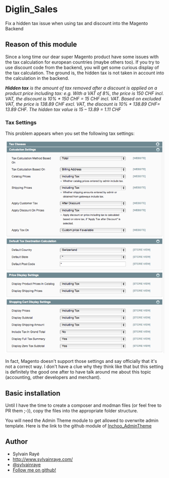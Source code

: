 Diglin_Sales
============

Fix a hidden tax issue when using tax and discount into the Magento Backend

## Reason of this module

Since a long time our dear super Magento product have some issues with the tax calculation for european countries (maybe others too).
If you try to use discount code from the backend, you will get some curious display of the tax calculation.
The ground is, the hidden tax is not taken in account into the calculation in the backend.

***Hidden tax** is the amount of tax removed after a discount is applied on a product price including tax: e.g. With a VAT of 8%, the price is 150 CHF incl. VAT, the discount is 10% * 150 CHF = 15 CHF incl. VAT. Based on excluded VAT, the price is 138.89 CHF excl. VAT, the discount is 10% * 138.89 CHF= 13.89 CHF.
The hidden tax value is 15 – 13.89 = 1.11 CHF*


### Tax Settings

This problem appears when you set the following tax settings:

![image](doc/assets/tax-settings.png)

In fact, Magento doesn't support those settings and say officially that it's not a correct way. I don't have a clue why they think like that but this setting is definitely the good one after to have talk around me about this topic (accounting, other developers and merchant).


## Basic installation

Until I have the time to create a composer and modman files (or feel free to PR them ;-)), copy the files into the appropriate folder structure.

You will need the Admin Theme module to get allowed to overwrite admin template. Here is the link to the github module of [Inchoo_AdminTheme](https://github.com/ajzele/Inchoo_AdminTheme)

## Author

* Sylvain Rayé
* http://www.sylvainraye.com/
* [@sylvainraye](https://twitter.com/sylvainraye)
* [Follow me on github!](https://github.com/diglin)